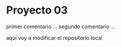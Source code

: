 # Proyecto 03

primer comentario
...
segundo comentario
...

aqui voy a modificar el repositorio local